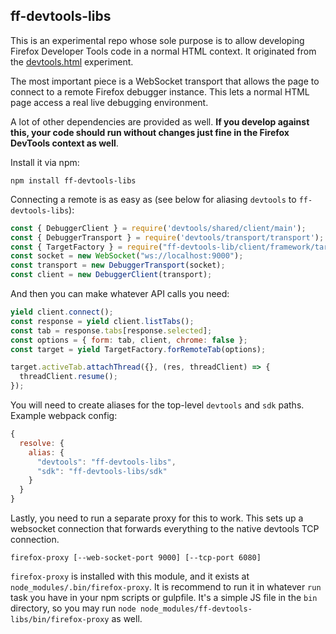 
## ff-devtools-libs

This is an experimental repo whose sole purpose is to allow developing
Firefox Developer Tools code in a normal HTML context. It originated
from the [devtools.html](https://github.com/joewalker/devtools.html)
experiment.

The most important piece is a WebSocket transport that allows the page
to connect to a remote Firefox debugger instance. This lets a normal
HTML page access a real live debugging environment.

A lot of other dependencies are provided as well. **If you develop
against this, your code should run without changes just fine in the
Firefox DevTools context as well**.

Install it via npm:

```
npm install ff-devtools-libs
```

Connecting a remote is as easy as (see below for aliasing `devtools`
to `ff-devtools-libs`):

```js
const { DebuggerClient } = require('devtools/shared/client/main');
const { DebuggerTransport } = require('devtools/transport/transport');
const { TargetFactory } = require("ff-devtools-lib/client/framework/target");
const socket = new WebSocket("ws://localhost:9000");
const transport = new DebuggerTransport(socket);
const client = new DebuggerClient(transport);
```

And then you can make whatever API calls you need:

```js
yield client.connect();
const response = yield client.listTabs();
const tab = response.tabs[response.selected];
const options = { form: tab, client, chrome: false };
const target = yield TargetFactory.forRemoteTab(options);

target.activeTab.attachThread({}, (res, threadClient) => {
  threadClient.resume();
});
```

You will need to create aliases for the top-level `devtools` and `sdk`
paths. Example webpack config:

```js
{
  resolve: {
    alias: {
      "devtools": "ff-devtools-libs",
      "sdk": "ff-devtools-libs/sdk"
    }
  }
}
```

Lastly, you need to run a separate proxy for this to work. This sets
up a websocket connection that forwards everything to the native
devtools TCP connection.

```
firefox-proxy [--web-socket-port 9000] [--tcp-port 6080]
```

`firefox-proxy` is installed with this module, and it exists at
`node_modules/.bin/firefox-proxy`. It is recommend to run it in
whatever `run` task you have in your npm scripts or gulpfile. It's a
simple JS file in the `bin` directory, so you may run `node
node_modules/ff-devtools-libs/bin/firefox-proxy` as well.